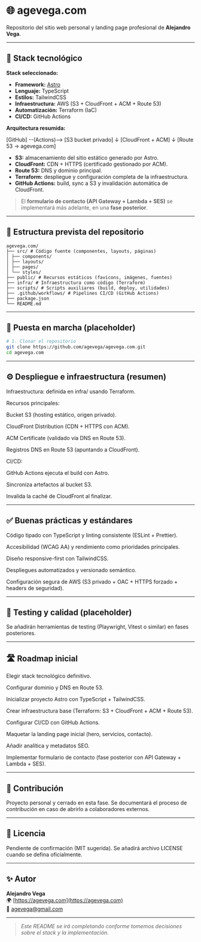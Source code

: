 # 🌐 agevega.com

Repositorio del sitio web personal y landing page profesional de **Alejandro Vega**.

---

## 🧱 Stack tecnológico

**Stack seleccionado:**
- **Framework:** [Astro](https://astro.build/)  
- **Lenguaje:** TypeScript  
- **Estilos:** TailwindCSS  
- **Infraestructura:** AWS (S3 + CloudFront + ACM + Route 53)  
- **Automatización:** Terraform (IaC)  
- **CI/CD:** GitHub Actions  

**Arquitectura resumida:**

[GitHub] --(Actions)--> [S3 bucket privado]
↓
[CloudFront + ACM]
↓
[Route 53 → agevega.com]

- **S3:** almacenamiento del sitio estático generado por Astro.  
- **CloudFront:** CDN + HTTPS (certificado gestionado por ACM).  
- **Route 53:** DNS y dominio principal.  
- **Terraform:** despliegue y configuración completa de la infraestructura.  
- **GitHub Actions:** build, sync a S3 y invalidación automática de CloudFront.  

> El **formulario de contacto (API Gateway + Lambda + SES)** se implementará más adelante, en una **fase posterior**.

---

## 📁 Estructura prevista del repositorio
```
agevega.com/
├── src/ # Código fuente (componentes, layouts, páginas)
│ ├── components/
│ ├── layouts/
│ ├── pages/
│ └── styles/
├── public/ # Recursos estáticos (favicons, imágenes, fuentes)
├── infra/ # Infraestructura como código (Terraform)
├── scripts/ # Scripts auxiliares (build, deploy, utilidades)
├── .github/workflows/ # Pipelines CI/CD (GitHub Actions)
├── package.json
└── README.md
```

---

## 🚀 Puesta en marcha (placeholder)

```bash
# 1. Clonar el repositorio
git clone https://github.com/agevega/agevega.com.git
cd agevega.com
```

---

## ⚙️ Despliegue e infraestructura (resumen)

Infraestructura: definida en infra/ usando Terraform.

Recursos principales:

Bucket S3 (hosting estático, origen privado).

CloudFront Distribution (CDN + HTTPS con ACM).

ACM Certificate (validado vía DNS en Route 53).

Registros DNS en Route 53 (apuntando a CloudFront).

CI/CD:

GitHub Actions ejecuta el build con Astro.

Sincroniza artefactos al bucket S3.

Invalida la caché de CloudFront al finalizar.

---

## ✅ Buenas prácticas y estándares
Código tipado con TypeScript y linting consistente (ESLint + Prettier).

Accesibilidad (WCAG AA) y rendimiento como prioridades principales.

Diseño responsive-first con TailwindCSS.

Despliegues automatizados y versionado semántico.

Configuración segura de AWS (S3 privado + OAC + HTTPS forzado + headers de seguridad).

---

## 🧪 Testing y calidad (placeholder)
Se añadirán herramientas de testing (Playwright, Vitest o similar) en fases posteriores.

---

## 🛣️ Roadmap inicial
 Elegir stack tecnológico definitivo.

 Configurar dominio y DNS en Route 53.

 Inicializar proyecto Astro con TypeScript + TailwindCSS.

 Crear infraestructura base (Terraform: S3 + CloudFront + ACM + Route 53).

 Configurar CI/CD con GitHub Actions.

 Maquetar la landing page inicial (hero, servicios, contacto).

 Añadir analítica y metadatos SEO.

 Implementar formulario de contacto (fase posterior con API Gateway + Lambda + SES).

---

## 🤝 Contribución
Proyecto personal y cerrado en esta fase.
Se documentará el proceso de contribución en caso de abrirlo a colaboradores externos.

---

## 📄 Licencia
Pendiente de confirmación (MIT sugerida).
Se añadirá archivo LICENSE cuando se defina oficialmente.

---

## ✨ Autor
**Alejandro Vega**  
🌍 [https://agevega.com](https://agevega.com)  
📧 agevega@gmail.com

---

> _Este README se irá completando conforme tomemos decisiones sobre el stack y la implementación._
